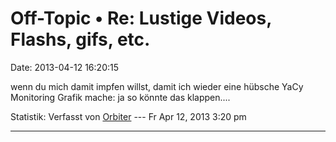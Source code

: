 Off-Topic • Re: Lustige Videos, Flashs, gifs, etc.
==================================================

Date: 2013-04-12 16:20:15

wenn du mich damit impfen willst, damit ich wieder eine hübsche YaCy
Monitoring Grafik mache: ja so könnte das klappen\....

Statistik: Verfasst von
[Orbiter](http://forum.yacy-websuche.de/memberlist.php?mode=viewprofile&u=2)
--- Fr Apr 12, 2013 3:20 pm

------------------------------------------------------------------------
